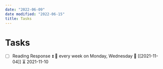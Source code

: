 ```yaml
---
date: "2022-06-09"
date modified: "2022-06-15"
title: Tasks
---
```


# Tasks
- [ ] Reading Response ⏫ 🔁 every week on Monday, Wednesday 🛫 [[2021-11-04]] ⏳ 2021-11-10
